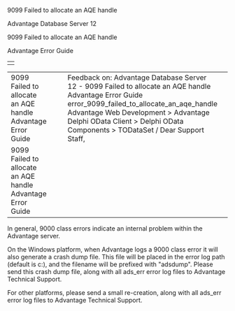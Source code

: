 9099 Failed to allocate an AQE handle




Advantage Database Server 12  

9099 Failed to allocate an AQE handle

Advantage Error Guide

|  |
| --- |
|  |

|  |  |  |  |  |
| --- | --- | --- | --- | --- |
| 9099 Failed to allocate an AQE handle  Advantage Error Guide |  |  | Feedback on: Advantage Database Server 12 - 9099 Failed to allocate an AQE handle Advantage Error Guide error\_9099\_failed\_to\_allocate\_an\_aqe\_handle Advantage Web Development > Advantage Delphi OData Client > Delphi OData Components > TODataSet / Dear Support Staff, |  |
| 9099 Failed to allocate an AQE handle  Advantage Error Guide |  |  |  |  |

In general, 9000 class errors indicate an internal problem within the Advantage server.

On the Windows platform, when Advantage logs a 9000 class error it will also generate a crash dump file. This file will be placed in the error log path (default is c:\), and the filename will be prefixed with "adsdump". Please send this crash dump file, along with all ads\_err error log files to Advantage Technical Support.

For other platforms, please send a small re-creation, along with all ads\_err error log files to Advantage Technical Support.